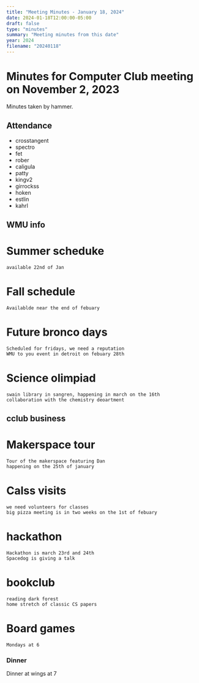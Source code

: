 ```yaml
---
title: "Meeting Minutes - January 18, 2024"
date: 2024-01-18T12:00:00-05:00
draft: false
type: "minutes"
summary: "Meeting minutes from this date"
year: 2024
filename: "20240118"
---
```


# Minutes for Computer Club meeting on November 2, 2023
Minutes taken by hammer.

## Attendance
 - crosstangent
 - spectro
 - fet
 - rober
 - caligula
 - patty
 - kingv2
 - girrockss
 - hoken
 - estlin
 - kahrl

## WMU info
# Summer scheduke
    available 22nd of Jan

# Fall schedule
    Availablde near the end of febuary

# Future bronco days
    Scheduled for fridays, we need a reputation
    WMU to you event in detroit on febuary 28th

# Science olimpiad
    swain library in sangren, happening in march on the 16th
    collaboration with the chemistry deoartment
 
## cclub business
# Makerspace tour
    Tour of the makerspace featuring Dan 
    happening on the 25th of january 

# Calss visits 
    we need volunteers for classes
    big pizza meeting is in two weeks on the 1st of febuary

# hackathon
    Hackathon is march 23rd and 24th
    Spacedog is giving a talk 

# bookclub
    reading dark forest
    home stretch of classic CS papers

# Board games 
    Mondays at 6 
 




### Dinner

Dinner at wings at 7
